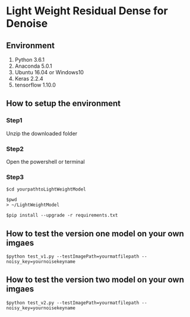 
# Light Weight Residual Dense for Denoise

## Environment

1. Python 3.6.1
2. Anaconda 5.0.1
3. Ubuntu 16.04 or Windows10
4. Keras 2.2.4
5. tensorflow 1.10.0

## How to setup the environment

### Step1 

Unzip the downloaded folder


### Step2

Open the powershell or terminal


### Step3

```
$cd yourpathtoLightWeightModel

$pwd
> ~/LightWeightModel

$pip install --upgrade -r requirements.txt

```
## How to test the version one model on your own imgaes
```
$python test_v1.py --testImagePath=yourmatfilepath --noisy_key=yournoisekeyname 
```
## How to test the version two model on your own imgaes
```
$python test_v2.py --testImagePath=yourmatfilepath --noisy_key=yournoisekeyname 
```

